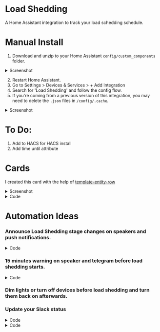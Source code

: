 # Load Shedding

A Home Assistant integration to track your load schedding schedule.

# Manual Install
1. Download and unzip to your Home Assistant `config/custom_components` folder.
  <details>
  <summary>Screenshot</summary>
  
![image](https://user-images.githubusercontent.com/2578772/164681660-57d56fc4-4713-4be5-9ef1-bf2f7cf96b64.png)
  </details>
  
2. Restart Home Assistant.
3. Go to Settings > Devices & Services > + Add Integration
4. Search for 'Load Shedding' and follow the config flow.
5. If you're coming from a previous version of this integration, you may need to delete the `.json` files in `/config/.cache`.
<details>
  <summary>Screenshot</summary>
  
![image](https://user-images.githubusercontent.com/2578772/164681929-e3afc6ea-5821-4ac5-8fa8-eee04c819eb6.png)
  </details>

# To Do:
1. Add to HACS for HACS install
2. Add time until attribute

# Cards
I created this card with the help of [template-entity-row](https://github.com/thomasloven/lovelace-template-entity-row)  
<details>
  <summary>Screenshot</summary>
  
![image](https://user-images.githubusercontent.com/2578772/164682124-ef4d02c0-a041-4295-860e-429f85f4265f.png)
  </details>
<details>
  <summary>Code</summary>
  
```yaml
type: entities
entities:
  - entity: sensor.load_shedding_milnerton
  - type: custom:template-entity-row
    icon: mdi:timer-outline
    name: Next Start
    state: >-
      {{ state_attr('sensor.load_shedding_milnerton', 'next_start') |
      as_datetime | as_local }}
  - type: custom:template-entity-row
    icon: mdi:timer-sand
    name: Time Until
    state: >-
      {{ state_attr('sensor.load_shedding_milnerton', 'next_start') |
      as_datetime - now().strftime('%Y-%m-%d %H:%M%z') | as_datetime }}
  - entity: automation.load_shedding_last_rounds
    name: 15min Warning
    icon: mdi:bullhorn-outline
```
  </details>

# Automation Ideas

### Announce Load Shedding stage changes on speakers and push notifications.
<details>
  <summary>Code</summary>
  
```yaml
alias: Load Shedding
description: ''
trigger:
  - platform: template
    value_template: '{{ states.sensor.load_shedding_milnerton.state }}'
condition: []
action:
  - choose:
      - conditions:
          - condition: time
            after: input_datetime.sleep
            before: '23:59:59'
          - condition: time
            after: '00:00:00'
            before: input_datetime.wake
        sequence:
          - wait_for_trigger:
              - platform: time
                at: input_datetime.wake
            continue_on_timeout: false
    default: []
  - service: notify.mobile_app_YOUR_PHONE
    data:
      title: Load Shedding
      message: '{{ states.sensor.load_shedding_milnerton.state }}'
  - service: tts.home_assistant_say
    data:
      entity_id: media_player.assistant_speakers
      cache: true
      message: >-
        {% if is_state("sensor.load_shedding_milnerton", "No Load Shedding") %}
        Load Shedding suspended {% else %} Load Shedding {{
        states.sensor.load_shedding_milnerton.state }} {% endif %}
mode: single
```
  </details>
  
### 15 minutes warning on speaker and telegram before load shedding starts.
<details>
  <summary>Code</summary>
  
```yaml
alias: Load Shedding (Warning)
description: ''
trigger:
  - platform: template
    value_template: >-
      {{ state_attr('sensor.load_shedding_milnerton', 'next_start') |
      as_datetime - now().strftime('%Y-%m-%d %H:%M%z') | as_datetime ==
      timedelta(minutes=15) }}
condition:
  - condition: time
    after: input_datetime.alarm
    before: input_datetime.sleep
action:
  - service: telegram_bot.send_message
    data:
      message: Load Shedding starts in 15 minutes.
      title: Load Shedding
  - service: media_player.volume_set
    data:
      volume_level: 0.7
    target:
      device_id: SPEAKER_DEVICE_ID
  - service: tts.home_assistant_say
    data:
      entity_id: media_player.assistant_speakers
      message: Load Shedding starts in 15 minutes.
      cache: true
mode: single
```
</details>

    
### Dim lights or turn off devices before load shedding and turn them back on afterwards.

### Update your Slack status

<details>
  <summary>Code</summary>
  
`secrets.yaml`
```yaml
slack_token: Bearer xoxp-XXXXXXXXXX-XXXXXXXXXXXX-XXXXXXXXXXXXX-XXXXXXXXXXXXXXXXXXXXXXXXXXXXXXXX
```  
  
  [rest_command](https://www.home-assistant.io/integrations/rest_command/)
  
```yaml
slack_status:
  url: https://slack.com/api/users.profile.set
  method: POST
  headers:
    authorization: !secret slack_token
    accept: "application/json, text/html"
  payload: '{"profile":{"status_text": "{{ status }}","status_emoji": "{{ emoji }}"}}'
  content_type: "application/json; charset=utf-8"
  verify_ssl: true
```
</details>

<details>
  <summary>Code</summary>
  
```yaml
alias: Load Shedding (Start)
description: ''
trigger:
  - platform: template
    value_template: >-
      {{ state_attr('sensor.load_shedding_milnerton', 'next_start') |
      as_datetime - now().strftime('%Y-%m-%d %H:%M%z') | as_datetime ==
      timedelta(minutes=0) }}
condition: []
action:
  - service: rest_command.slack_status
    data:
      service: rest_command.slack_status
      data:
        emoji: ':loadsheddingtransparent:'
        status: >-
          Load Shedding until {{
          (state_attr('sensor.load_shedding_milnerton','next_end') | as_datetime
          | as_local).strftime('%H:%M (%Z)') }}
mode: single
```
</details>
